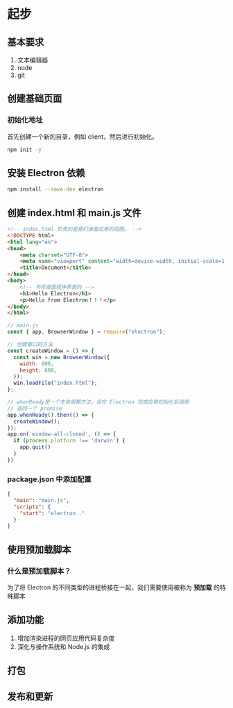 # 起步

## 基本要求

1. 文本编辑器
2. node
3. git

## 创建基础页面

### 初始化地址

首先创建一个新的目录，例如 client，然后进行初始化。
```bash
npm init -y
```

## 安装 Electron 依赖

```bash
npm install --save-dev electron
```

## 创建 index.html 和 main.js 文件

```html
<!-- index.html 负责的是我们桌面应用的视图。 -->
<!DOCTYPE html>
<html lang="en">
<head>
    <meta charset="UTF-8">
    <meta name="viewport" content="width=device-width, initial-scale=1.0">
    <title>Document</title>
</head>
<body>
    <!-- 书写桌面程序界面的 -->
    <h1>Hello Electron</h1>
    <p>Hello from Electron！！！</p>
</body>
</html>
```

```js
// main.js
const { app, BrowserWindow } = require("electron");

// 创建窗口的方法
const createWindow = () => {
  const win = new BrowserWindow({
    width: 800,
    height: 600,
  });
  win.loadFile("index.html");
};

// whenReady是一个生命周期方法，会在 Electron 完成应用初始化后调用
// 返回一个 promise
app.whenReady().then(() => {
  createWindow();
});
app.on('window-all-closed', () => {
  if (process.platform !== 'darwin') {
    app.quit()
  }
})
```

### package.json 中添加配置

```json
{
  "main": "main.js",
  "scripts": {
    "start": "electron ."
  }
}
```

## 使用预加载脚本

### 什么是预加载脚本？

为了将 Electron 的不同类型的进程桥接在一起，我们需要使用被称为 **预加载** 的特殊脚本

## 添加功能

1. 增加渲染进程的网页应用代码复杂度
2. 深化与操作系统和 Node.js 的集成

## 打包

## 发布和更新

